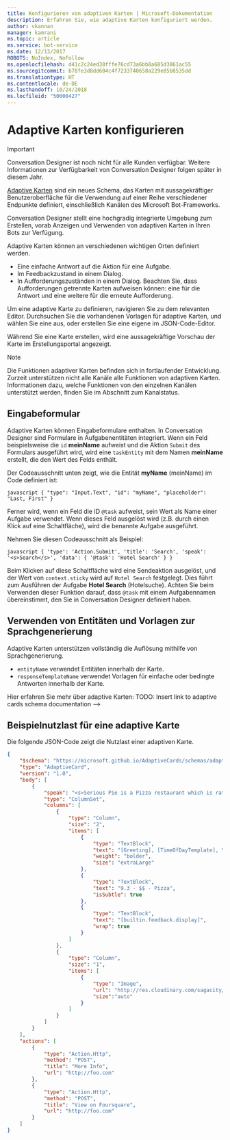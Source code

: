 ```yaml
---
title: Konfigurieren von adaptiven Karten | Microsoft-Dokumentation
description: Erfahren Sie, wie adaptive Karten konfiguriert werden.
author: vkannan
manager: kamrani
ms.topic: article
ms.service: bot-service
ms.date: 12/13/2017
ROBOTS: NoIndex, NoFollow
ms.openlocfilehash: d41c2c24ed38fffe76cd73a6bb8a685d3861ac55
ms.sourcegitcommit: b78fe3d8dd604c4f7233740658a229e85b8535dd
ms.translationtype: HT
ms.contentlocale: de-DE
ms.lasthandoff: 10/24/2018
ms.locfileid: "50000427"
---
```

# <a name="configure-adaptive-cards"></a>Adaptive Karten konfigurieren
> [!IMPORTANT]
> Conversation Designer ist noch nicht für alle Kunden verfügbar. Weitere Informationen zur Verfügbarkeit von Conversation Designer folgen später in diesem Jahr.

<a href="http://adaptivecards.io" target="_blank">Adaptive Karten</a> sind ein neues Schema, das Karten mit aussagekräftiger Benutzeroberfläche für die Verwendung auf einer Reihe verschiedener Endpunkte definiert, einschließlich Kanälen des Microsoft Bot-Frameworks. 

Conversation Designer stellt eine hochgradig integrierte Umgebung zum Erstellen, vorab Anzeigen und Verwenden von adaptiven Karten in Ihren Bots zur Verfügung. 

Adaptive Karten können an verschiedenen wichtigen Orten definiert werden.

- Eine einfache Antwort auf die Aktion für eine Aufgabe.
- Im Feedbackzustand in einem Dialog.
- In Aufforderungszuständen in einem Dialog. Beachten Sie, dass Aufforderungen getrennte Karten aufweisen können: eine für die Antwort und eine weitere für die erneute Aufforderung.

Um eine adaptive Karte zu definieren, navigieren Sie zu dem relevanten Editor. Durchsuchen Sie die vorhandenen Vorlagen für adaptive Karten, und wählen Sie eine aus, oder erstellen Sie eine eigene im JSON-Code-Editor. 

Während Sie eine Karte erstellen, wird eine aussagekräftige Vorschau der Karte im Erstellungsportal angezeigt.

> [!NOTE]
> Die Funktionen adaptiver Karten befinden sich in fortlaufender Entwicklung. Zurzeit unterstützen nicht alle Kanäle alle Funktionen von adaptiven Karten. Informationen dazu, welche Funktionen von den einzelnen Kanälen unterstützt werden, finden Sie im Abschnitt zum Kanalstatus.

## <a name="input-form"></a>Eingabeformular

Adaptive Karten können Eingabeformulare enthalten. In Conversation Designer sind Formulare in Aufgabenentitäten integriert. Wenn ein Feld beispielsweise die `id` **meinName** aufweist und die Aktion `Submit` des Formulars ausgeführt wird, wird eine `taskEntity` mit dem Namen **meinName** erstellt, die den Wert des Felds enthält. 

Der Codeausschnitt unten zeigt, wie die Entität **myName** (meinName) im Code definiert ist:

``javascript
{
   "type": "Input.Text",
   "id": "myName",
   "placeholder": "Last, First"
}
``

Ferner wird, wenn ein Feld die ID `@task` aufweist, sein Wert als Name einer Aufgabe verwendet. Wenn dieses Feld ausgelöst wird (z.B. durch einen Klick auf eine Schaltfläche), wird die benannte Aufgabe ausgeführt. 

Nehmen Sie diesen Codeausschnitt als Beispiel:

``javascript
{
  'type': 'Action.Submit',
  'title': 'Search',
  'speak': '<s>Search</s>',
  'data': {
    '@task': 'Hotel Search'
  }
}
``

Beim Klicken auf diese Schaltfläche wird eine Sendeaktion ausgelöst, und der Wert von `context.sticky` wird auf `Hotel Search` festgelegt. Dies führt zum Ausführen der Aufgabe **Hotel Search** (Hotelsuche). Achten Sie beim Verwenden dieser Funktion darauf, dass `@task` mit einem Aufgabennamen übereinstimmt, den Sie in Conversation Designer definiert haben.

## <a name="use-entities-and-language-generation-templates"></a>Verwenden von Entitäten und Vorlagen zur Sprachgenerierung
Adaptive Karten unterstützen vollständig die Auflösung mithilfe von Sprachgenerierung.

* `entityName` verwendet Entitäten innerhalb der Karte.
* `responseTemplateName` verwendet Vorlagen für einfache oder bedingte Antworten innerhalb der Karte.

Hier erfahren Sie mehr über adaptive Karten: TODO: Insert link to adaptive cards schema documentation -->

## <a name="sample-adaptive-card-payload"></a>Beispielnutzlast für eine adaptive Karte

Die folgende JSON-Code zeigt die Nutzlast einer adaptiven Karte.

```json
{
    "$schema": "https://microsoft.github.io/AdaptiveCards/schemas/adaptive-card.json",
    "type": "AdaptiveCard",
    "version": "1.0",
    "body": [
        {
            "speak": "<s>Serious Pie is a Pizza restaurant which is rated 9.3 by customers.</s>",
            "type": "ColumnSet",
            "columns": [
                {
                    "type": "Column",
                    "size": "2",
                    "items": [
                        {
                            "type": "TextBlock",
                            "text": "[Greeting], [TimeOfDayTemplate], You can eat in {location}",
                            "weight": "bolder",
                            "size": "extraLarge"
                        },
                        {
                            "type": "TextBlock",
                            "text": "9.3 · $$ · Pizza",
                            "isSubtle": true
                        },
                        {
                            "type": "TextBlock",
                            "text": "[builtin.feedback.display]",
                            "wrap": true
                        }
                    ]
                },
                {
                    "type": "Column",
                    "size": "1",
                    "items": [
                        {
                            "type": "Image",
                            "url": "http://res.cloudinary.com/sagacity/image/upload/c_crop,h_670,w_635,x_0,y_0/c_scale,w_640/v1397425743/Untitled-4_lviznp.jpg",
                            "size":"auto"
                        }
                    ]
                }
            ]
        }
    ],
    "actions": [
        {
            "type": "Action.Http",
            "method": "POST",
            "title": "More Info",
            "url": "http://foo.com"
        },
        {
            "type": "Action.Http",
            "method": "POST",
            "title": "View on Foursquare",
            "url": "http://foo.com"
        }
    ]
}
```

